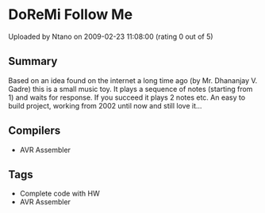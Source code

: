 # DoReMi Follow Me

Uploaded by Ntano on 2009-02-23 11:08:00 (rating 0 out of 5)

## Summary

Based on an idea found on the internet a long time ago (by Mr. Dhananjay V. Gadre) this is a small music toy. It plays a sequence of notes (starting from 1) and waits for response. If you succeed it plays 2 notes etc. An easy to build project, working from 2002 until now and still love it...

## Compilers

- AVR Assembler

## Tags

- Complete code with HW
- AVR Assembler
